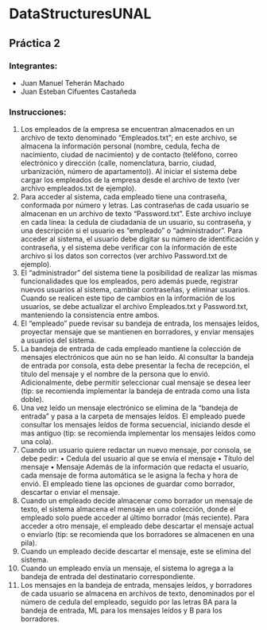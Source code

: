 # DataStructuresUNAL

## Práctica 2

### Integrantes: 

- Juan Manuel Teherán Machado
- Juan Esteban Cifuentes Castañeda 


### Instrucciones:

1. Los empleados de la empresa se encuentran almacenados en un archivo de texto denominado
“Empleados.txt”; en este archivo, se almacena la información personal (nombre, cedula, fecha de
nacimiento, ciudad de nacimiento) y de contacto (teléfono, correo electrónico y dirección (calle,
nomenclatura, barrio, ciudad, urbanización, número de apartamento)). Al iniciar el sistema debe cargar
los empleados de la empresa desde el archivo de texto (ver archivo empleados.txt de ejemplo).
2. Para acceder al sistema, cada empleado tiene una contraseña, conformada por número y letras. Las
contraseñas de cada usuario se almacenan en un archivo de texto “Password.txt”. Este archivo incluye en
cada línea: la cedula de ciudadanía de un usuario, su contraseña, y una descripción si el usuario es
“empleado” o “administrador”. Para acceder al sistema, el usuario debe digitar su número de
identificación y contraseña, y el sistema debe verificar con la información de este archivo si los datos son
correctos (ver archivo Password.txt de ejemplo).
3. El “administrador” del sistema tiene la posibilidad de realizar las mismas funcionalidades que los
empleados, pero además puede, registrar nuevos usuarios al sistema, cambiar contraseñas, y eliminar
usuarios. Cuando se realicen este tipo de cambios en la información de los usuarios, se debe actualizar el
archivo Empleados.txt y Password.txt, manteniendo la consistencia entre ambos.
4. El “empleado” puede revisar su bandeja de entrada, los mensajes leídos, proyectar mensaje que se
mantienen en borradores, y enviar mensajes a usuarios del sistema.
5. La bandeja de entrada de cada empleado mantiene la colección de mensajes electrónicos que aún no
se han leído. Al consultar la bandeja de entrada por consola, esta debe presentar la fecha de recepción,
el titulo del mensaje y el nombre de la persona que lo envió. Adicionalmente, debe permitir seleccionar
cual mensaje se desea leer (tip: se recomienda implementar la bandeja de entrada como una lista
doble).
5. Una vez leído un mensaje electrónico se elimina de la “bandeja de entrada” y pasa a la carpeta de
mensajes leídos. El empleado puede consultar los mensajes leídos de forma secuencial, iniciando desde
el mas antiguo (tip: se recomienda implementar los mensajes leídos como una cola).
6. Cuando un usuario quiere redactar un nuevo mensaje, por consola, se debe pedir:
• Cedula del usuario al que se envía el mensaje
• Título del mensaje
• Mensaje
Además de la información que redacta el usuario, cada mensaje de forma automática se le asigna la
fecha y hora de envió. El empleado tiene las opciones de guardar como borrador, descartar o enviar el
mensaje.
7. Cuando un empleado decide almacenar como borrador un mensaje de texto, el sistema almacena el
mensaje en una colección, donde el empleado solo puede acceder al último borrador (más reciente).
Para acceder a otro mensaje, el empleado debe descartar el mensaje actual o enviarlo (tip: se
recomienda que los borradores se almacenen en una pila).
8. Cuando un empleado decide descartar el mensaje, este se elimina del sistema.
9. Cuando un empleado envía un mensaje, el sistema lo agrega a la bandeja de entrada del destinatario
correspondiente.
10. Los mensajes en la bandeja de entrada, mensajes leídos, y borradores de cada usuario se almacena
en archivos de texto, denominados por el número de cedula del empleado, seguido por las letras BA
para la bandeja de entrada, ML para los mensajes leídos y B para los borradores.
